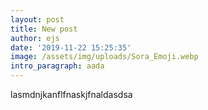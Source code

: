 ```yaml
---
layout: post
title: New post
author: ejs
date: '2019-11-22 15:25:35'
image: /assets/img/uploads/Sora_Emoji.webp
intro_paragraph: aada
---
```

lasmdnjkanflfnaskjfnaldasdsa
